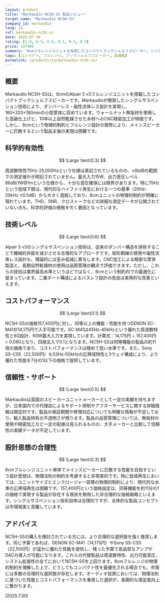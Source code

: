 ```yaml
---
layout: product
title: "Markaudio NC5H-SS 製品レビュー"
target_name: "Markaudio NC5H-SS"
company_id: markaudio
lang: ja
ref: markaudio-nc5h-ss
date: 2025-07-30
rating: [1.8, 0.3, 0.6, 0.1, 0.5, 0.3]
price: 157400
summary: "8cmフルレンジユニットを採用したコンパクトブックシェルフスピーカー。シングルサスペンション技術を特徴とするものの、157,400円という価格に対する性能は限定的"
tags: [コンパクト, フルレンジ, ブックシェルフスピーカー, 高価格]
permalink: /products/ja/markaudio-nc5h-ss/
---
```

## 概要

Markaudio NC5H-SSは、8cmのAlpair 5 v3フルレンジユニットを搭載したコンパクトブックシェルフスピーカーです。Markaudioが開発したシングルサスペンション技術により、ダンパーレス・磁性流体レス設計を実現し、160×320×180mmの小型筐体に収めています。ウォールナット無垢材を使用した高級仕上げと、10年以上自然乾燥させた木材へのCNC精密加工が特徴です。しかし、8cmという物理的制約とフルレンジ設計の限界により、メインスピーカーに匹敵するという製品主張の実現は困難です。

## 科学的有効性

$$ \Large \text{0.3} $$

周波数特性75Hz-25,000Hzという仕様は表記されているものの、±何dBの範囲での測定値かが明記されていません。最大入力15W、出力音圧レベル86dB/1W@1mという仕様から、十分な音圧確保には限界があります。特に75Hzという低域下限は、現代的なハイファイ再生における一つの基準（20Hz-20kHz ±0.5dB）から大きく逸脱しており、8cmユニットの物理的制約が明確に現れています。THD、SNR、クロストークなどの詳細な測定データが公開されていない点も、科学的評価の根拠を欠く要因となっています。

## 技術レベル

$$ \Large \text{0.6} $$

Alpair 5 v3のシングルサスペンション技術は、従来のダンパー構造を排除することで機械的共振を減少させる合理的なアプローチです。矩形銅線の使用や磁性流体レス設計も、理論的には歪み低減に寄与します。CNC加工による精密な筐体製造と、長期自然乾燥材の使用は品質管理の観点で評価できます。ただし、これらの技術は業界最高水準というほどではなく、8cmという制約内での最適化に留まっています。二重ポート構成によるバスレフ設計の改良は実用的な改善といえます。

## コストパフォーマンス

$$ \Large \text{0.1} $$

NC5H-SSの価格157,400円に対し、同等以上の機能・性能を持つDENON SC-M41が14,175円で入手可能です。SC-M41は45Hz-40kHzという優れた周波数特性と6Ω設計、60W最大入力を実現しています。計算式：14,175円 ÷ 157,400円 = 0.090となり、四捨五入で0.1となります。NC5H-SSは同等機能の製品の約11倍の価格であり、コストパフォーマンスは極めて低い水準です。また、Sony SS-CS5（22,500円）も53Hz-50kHzの広帯域特性と3ウェイ構成により、より優れた性能を7分の1以下の価格で提供しています。

## 信頼性・サポート

$$ \Large \text{0.5} $$

Markaudioは英国のスピーカーユニットメーカーとして一定の実績を持ちますが、日本国内での代理店によるサポート体制やアフターサービスに関する詳細情報は限定的です。製品の保証期間や修理対応についても明確な情報が不足しており、輸入製品特有の不透明さが残ります。製品の品質管理については、無垢材の使用や精密加工など一定の配慮は見られるものの、大手メーカーと比較して信頼性の実績データが不足しています。

## 設計思想の合理性

$$ \Large \text{0.3} $$

8cmフルレンジユニット単体でメインスピーカーに匹敵する性能を目指すという設計思想は、物理法則の制約を考慮すると非現実的です。特に低域再生においては、ユニットサイズとエンクロージャー容積の物理的制約により、現代的な水準の広帯域再生は困難です。157,400円という価格設定は、同等機能を約11分の1の価格で実現する製品が存在する現状を無視した非合理的な価格戦略といえます。シングルサスペンション技術自体は合理的ですが、全体的な製品コンセプトは市場現実と乖離しています。

## アドバイス

NC5H-SSの購入を検討されている方には、より合理的な選択肢を強く推奨します。同じ予算であれば、DENON SC-M41（14,175円）やSony SS-CS5（22,500円）が遥かに優れた性能を提供し、残った予算で高品質なアンプやDACの導入が可能になります。これらの代替製品は周波数特性、出力可能音圧、システム拡張性の全てにおいてNC5H-SSを上回ります。8cmフルレンジの物理的制約を理解した上で、どうしてもコンパクト性を最優先される場合でも、市場には多数の合理的な選択肢が存在します。オーディオ投資においては、物理法則に基づいた性能とコストパフォーマンスを重視した選択が、長期的な満足度向上に繋がります。

(2025.7.30)
